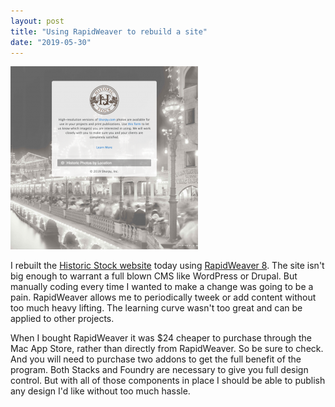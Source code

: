```yaml
---
layout: post
title: "Using RapidWeaver to rebuild a site"
date: "2019-05-30"
---
```


[![](/assets/images/download-300x293.png)](https://historicstock.com)

I rebuilt the [Historic Stock website](https://historicstock.com) today using [RapidWeaver 8](https://www.realmacsoftware.com/rapidweaver/). The site isn't big enough to warrant a full blown CMS like WordPress or Drupal. But manually coding every time I wanted to make a change was going to be a pain. RapidWeaver allows me to periodically tweek or add content without too much heavy lifting. The learning curve wasn't too great and can be applied to other projects.

When I bought RapidWeaver it was $24 cheaper to purchase through the Mac App Store, rather than directly from RapidWeaver. So be sure to check. And you will need to purchase two addons to get the full benefit of the program. Both Stacks and Foundry are necessary to give you full design control. But with all of those components in place I should be able to publish any design I'd like without too much hassle.
